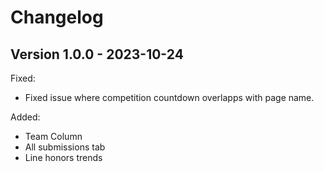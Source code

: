 # Changelog

Version 1.0.0 - 2023-10-24
----------------------------

Fixed:
- Fixed issue where competition countdown overlapps with page name.

Added:
- Team Column
- All submissions tab
- Line honors trends
